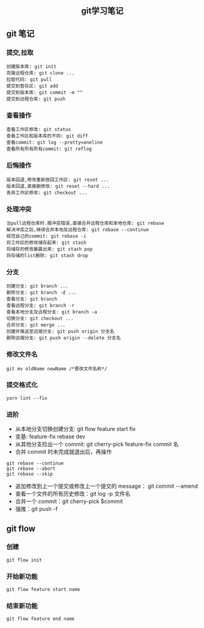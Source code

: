<h2 align="center">git学习笔记</h2>

## git 笔记

### 提交,拉取

```
创建版本库: git init
克隆远程仓库: git clone ...
拉取代码: git pull
提交到暂存区: git add
提交到版本库: git commit -m ""
提交到远程仓库: git push
```

### 查看操作

```
查看工作区修改: git status
查看工作区和版本库的不同: git diff
查看commit: git log --pretty=oneline
查看所有所有所有commit: git reflog
```

### 后悔操作

```
版本回退,修改重新放回工作区: git reset ...
版本回退,直接删修改: git reset --hard ...
丢弃工作区修改: git checkout ...

```

### 处理冲突

```
当pull远程仓库时.报冲突错误,直接合并远程仓库和本地仓库: git rebase
解决冲突之后,继续合并本地及远程仓库: git rebase --continue
规范自己的commit: git rebase -i
将工作区的修改储存起来: git stash
将储存的修改暴露出来: git stash pop
将存储的list删除: git stash drop
```

### 分支

```
创建分支: git branch ...
删除分支: git branch -d ...
查看分支: git branch
查看远程分支: git branch -r
查看本地分支及远程分支: git branch -a
切换分支: git checkout ...
合并分支: git merge ...
创建并推送至远端分支: git push origin 分支名
删除远端分支: git push origin --delete 分支名
```

### 修改文件名

```
git mv oldName newName /*更改文件名称*/
```

### 提交格式化

```
yarn lint --fix
```

### 进阶

- 从本地分支切换创建分支: git flow feature start fix
- 变基: feature-fix rebase dev
- 从其他分支捡出一个 commit: git cherry-pick feature-fix commit 名
- 合并 commit 时未完成就退出后，再操作

```
git rebase --continue
git rebase --abort
git rebase --skip
```

- 追加修改到上一个提交或修改上一个提交的 message： git commit --amend
- 查看一个文件的所有历史修改：git log -p 文件名
- 合并一个 commit：git cherry-pick \$commit
- 强推：git push -f

## git flow

### 创建

```
git flow init
```

### 开始新功能

```
git flow feature start name
```

### 结束新功能

```
git flow feature end name
```
